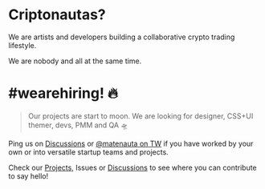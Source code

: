 # Criptonautas?

We are artists and developers building a collaborative crypto trading lifestyle.

We are nobody and all at the same time.

# #wearehiring! 🔥

> Our projects are start to moon. We are looking for designer, CSS+UI themer, devs, PMM and QA 🛸

Ping us on [Discussions](https://github.com/orgs/somos-criptonautas/discussions) or [@matenauta on TW](https://twitter.com/matenauta) if you have worked by your own or into versatile startup teams and projects.

Check our [Projects](https://github.com/orgs/somos-criptonautas/projects), Issues or [Discussions](https://github.com/orgs/somos-criptonautas/discussions) to see where you can contribute to say hello!
